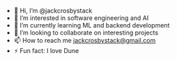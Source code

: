 - 👋 Hi, I’m @jackcrosbystack
- 👀 I’m interested in software engineering and AI
- 🌱 I’m currently learning ML and backend development
- 💞️ I’m looking to collaborate on interesting projects 
- 📫 How to reach me jackcrosbystack@gmail.com
- ⚡ Fun fact: I love Dune

<!---
jackcrosbystack/jackcrosbystack is a ✨ special ✨ repository because its `README.md` (this file) appears on your GitHub profile.
You can click the Preview link to take a look at your changes.
--->
